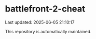 # battlefront-2-cheat

Last updated: 2025-06-05 21:10:17

This repository is automatically maintained.
